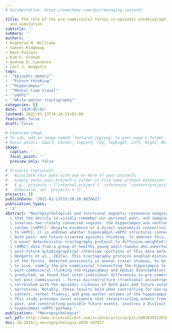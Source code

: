 ```yaml
---
# Documentation: https://wowchemy.com/docs/managing-content/

title: The role of the pre-commissural fornix in episodic autobiographical memory
  and simulation
subtitle: ''
summary: ''
authors:
- Angharad N. Williams
- Samuel Ridgeway
- Mark Postans
- Kim S. Graham
- Andrew D. Lawrence
- Carl J. Hodgetts
tags:
- '"Episodic memory"'
- '"Future thinking"'
- '"Hippocampus"'
- '"Mental time travel"'
- '"vmPFC"'
- '"White matter tractography"'
categories: []
date: '2020-05-01'
lastmod: 2021-01-13T16:20:21+01:00
featured: false
draft: false

# Featured image
# To use, add an image named `featured.jpg/png` to your page's folder.
# Focal points: Smart, Center, TopLeft, Top, TopRight, Left, Right, BottomLeft, Bottom, BottomRight.
image:
  caption: ''
  focal_point: ''
  preview_only: false

# Projects (optional).
#   Associate this post with one or more of your projects.
#   Simply enter your project's folder or file name without extension.
#   E.g. `projects = ["internal-project"]` references `content/project/deep-learning/index.md`.
#   Otherwise, set `projects = []`.
projects: []
publishDate: '2021-01-13T15:20:20.883862Z'
publication_types:
- '2'
abstract: "Neuropsychological and functional magnetic resonance imaging evidence suggests\
  \ that the ability to vividly remember our personal past, and imagine future scenarios,\
  \ involves two closely connected regions: the hippocampus and ventromedial prefrontal\
  \ cortex (vmPFC). Despite evidence of a direct anatomical connection from hippocampus\
  \ to vmPFC, it is unknown whether hippocampal-vmPFC structural connectivity supports\
  \ both past- and future-oriented episodic thinking. To address this, we applied\
  \ a novel deterministic tractography protocol to diffusion-weighted magnetic resonance imaging\
  \ (dMRI) data from a group of healthy young adult humans who undertook an adapted\
  \ past-future autobiographical interview (portions of this data were published in\
  \ Hodgetts et al., 2017a). This tractography protocol enabled distinct subdivisions\
  \ of the fornix, detected previously in axonal tracer studies, to be reconstructed\
  \ in vivo, namely the pre-commissural (connecting the hippocampus to vmPFC) and\
  \ post-commissural (linking the hippocampus and medial diencephalon) fornix. As\
  \ predicted, we found that inter-individual differences in pre-commissural - but\
  \ not post-commissural - fornix microstructure (fractional anisotropy) were significantly\
  \ correlated with the episodic richness of both past and future autobiographical\
  \ narratives. Notably, these results held when controlling for non-episodic narrative\
  \ content, verbal fluency, and grey matter volumes of the hippocampus and vmPFC.\
  \ This study provides novel evidence that reconstructing events from one's personal\
  \ past, and constructing possible future events, involves a distinct, structurally-instantiated\
  \ hippocampal-vmPFC pathway."
publication: '*Neuropsychologia*'
url_pdf: http://www.sciencedirect.com/science/article/pii/S0028393220301287
doi: 10.1016/j.neuropsychologia.2020.107457
---
```

